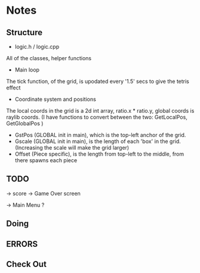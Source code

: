 # Notes

## Structure 

- logic.h / logic.cpp

All of the classes, helper functions 

- Main loop 

The tick function, of the grid, is upodated every '1.5' secs to give the tetris effect

- Coordinate system and positions

The local coords in the grid is a 2d int array, ratio.x * ratio.y, global coords is raylib coords.
(I have functions to convert between the two: GetLocalPos, GetGlobalPos ) 

* GstPos (GLOBAL init in main), which is the top-left anchor of the grid.
* Gscale (GLOBAL init in main), is the length of each 'box' in the grid. (Increasing the scale will make the grid larger)
* Offset (Piece specific), is the length from top-left to the middle, from there spawns each piece 

## TODO

-> score
-> Game Over screen 

-> Main Menu ?

## Doing




## ERRORS 



## Check Out 


